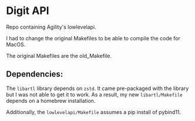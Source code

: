 # Digit API

Repo containing Agility's lowlevelapi.

I had to change the original Makefiles to be able to compile the code for MacOS.

The original Makefiles are the old_Makefile.

## Dependencies:
The `libartl` library depends on `zstd`. It came pre-packaged with the library but I was not able to get it to work.
As a result, my new `libartl/Makefile` depends on a homebrew installation. 

Additionally, the `lowlevelapi/Makefile` assumes a pip install of pybind11.